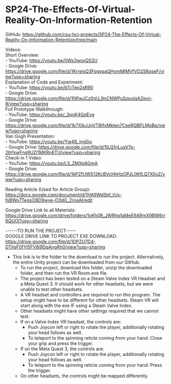 # SP24-The-Effects-Of-Virtual-Reality-On-Information-Retention

GitHub: https://github.com/csu-hci-projects/SP24-The-Effects-Of-Virtual-Reality-On-Information-Retention/tree/main 

Videos:  \
Short Overview:  \
    - YouTube: https://youtu.be/0Ws3woxQS2U \
    - Google Drive: https://drive.google.com/file/d/1KrreisQ3FggvqaQHymMIMVfVD2S6qseF/view?usp=sharing \
Explanation of Code and Experiment:  \
    - YouTube: https://youtu.be/bTcTep2aR90 \
    - Google Drive: https://drive.google.com/file/d/1f4fwJCz0qU_9nCNWPuSzpoIaA2ipvi-8/view?usp=sharing \
Full Prototype Walkthrough:  \
    - YouTube: https://youtu.be/_3qoK4QqEvg \
    - Google Drive: https://drive.google.com/file/d/1b7XibJJnVTBjfxMkten7CeeRQBFLMpBp/view?usp=sharing \
Van Gogh Presentation: \
    - YouTube: https://youtu.be/Yw49_jng5io \
    - Google Drive: https://drive.google.com/file/d/1tLQ1nLusV7p-2bYkwFnq9UZl1MKRn6TU/view?usp=sharing \
Check-in 1 Video: \
    - YouTube: https://youtu.be/LS_ZMXpAGmA \
    - Google Drive: https://drive.google.com/file/d/1kPZfUWS12KcBVcHhHzOPJL0KfLQ7X0oZ/view?usp=sharing 

Reading Article (Used for Article Group): https://docs.google.com/document/d/1HA9WdSbf_tUx-fsBWo7Tegsl28D9wve-O3dG_2roaAI/edit 

Google Drive Link to all Materials: https://drive.google.com/drive/folders/1oKh0R_JWRhp1aMeE6ARmX9BW6rr6QUOl?usp=sharing 

------TO RUN THE PROJECT----- \
GOOGLE DRIVE LINK TO PROJECT EXE DOWNLOAD: https://drive.google.com/file/d/1DPZU7D4-DTiIgF0fYl5FV8i9DqAngRh0/view?usp=sharing 

 - This link is to the folder to the download to run the project. Alternatively, the entire Unity project can be downloaded from our GitHub. 
    - To run the project, download this folder, unzip the downloaded folder, and then run the VR Room.exe file. 
    - The project has been tested on a Steam Valve Index VR Headset and a Meta Quest 3. It should work for other headsets, but we were unable to test other headsets. 
    - A VR headset and controllers are required to run this program. The setup might have to be different for other headsets. Steam VR will start along with the exe IF using a Steam Valve Index. 
    - Other headsets might have other settings required that we cannot test. 
    - If on a Valve Index VR headset, the controls are: 
        - Push Joycon left or right to rotate the player, additionally rotating your head follows as well. 
        - To teleport to the spinning reticle coming from your hand: Close your grip and press the trigger.
    - If on the Meta Quest 3, the controls are:
        - Push Joycon left or right to rotate the player, additionally rotating your head follows as well.
        - To teleport to the spinning reticle coming from your hand: Press the trigger.
    - On other headsets, the controls might be mapped differently. 
